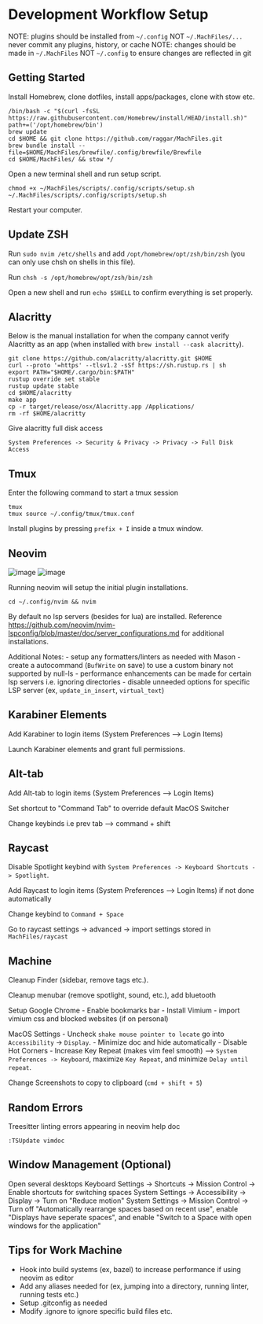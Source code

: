 # Development Workflow Setup

NOTE: plugins should be installed from `~/.config` NOT `~/.MachFiles/...` never commit any plugins, history, or cache
NOTE: changes should be made in `~/.MachFiles` NOT `~/.config` to ensure changes are reflected in git

## Getting Started

Install Homebrew, clone dotfiles, install apps/packages, clone with stow etc.
```
/bin/bash -c "$(curl -fsSL https://raw.githubusercontent.com/Homebrew/install/HEAD/install.sh)"
path+=('/opt/homebrew/bin')
brew update
cd $HOME && git clone https://github.com/raggar/MachFiles.git
brew bundle install --file=$HOME/MachFiles/brewfile/.config/brewfile/Brewfile
cd $HOME/MachFiles/ && stow */
```

Open a new terminal shell and run setup script.

```
chmod +x ~/MachFiles/scripts/.config/scripts/setup.sh
~/.MachFiles/scripts/.config/scripts/setup.sh
```

Restart your computer.

## Update ZSH

Run `sudo nvim /etc/shells` and add `/opt/homebrew/opt/zsh/bin/zsh` (you can only use chsh on shells in this file).

Run `chsh -s /opt/homebrew/opt/zsh/bin/zsh` 

Open a new shell and run `echo $SHELL` to confirm everything is set properly.

## Alacritty

Below is the manual installation for when the company cannot verify Alacritty as an app (when installed with `brew install --cask alacritty`).

```
git clone https://github.com/alacritty/alacritty.git $HOME
curl --proto '=https' --tlsv1.2 -sSf https://sh.rustup.rs | sh
export PATH="$HOME/.cargo/bin:$PATH"
rustup override set stable
rustup update stable
cd $HOME/alacritty
make app
cp -r target/release/osx/Alacritty.app /Applications/
rm -rf $HOME/alacritty
```

Give alacritty full disk access

```
System Preferences -> Security & Privacy -> Privacy -> Full Disk Access
```

## Tmux

Enter the following command to start a tmux session

```
tmux
tmux source ~/.config/tmux/tmux.conf
```

Install plugins by pressing `prefix + I` inside a tmux window.

## Neovim

![image](https://user-images.githubusercontent.com/35639417/147967100-96f9dd12-26f3-4e13-9d40-e05f9a174e66.png)
![image](https://user-images.githubusercontent.com/35639417/147967067-f6d91fe5-7668-4227-a54b-a498630a833d.png)

Running neovim will setup the initial plugin installations.

```
cd ~/.config/nvim && nvim
```

By default no lsp servers (besides for lua) are installed. Reference https://github.com/neovim/nvim-lspconfig/blob/master/doc/server_configurations.md for 
additional installations.

Additional Notes:
    - setup any formatters/linters as needed with Mason
        - create a autocommand (`BufWrite` on save) to use a custom binary not supported by null-ls
    - performance enhancements can be made for certain lsp servers i.e. ignoring directories 
        - disable unneeded options for specific LSP server (ex, `update_in_insert`, `virtual_text`)

## Karabiner Elements

Add Karabiner to login items (System Preferences --> Login Items)

Launch Karabiner elements and grant full permissions.

## Alt-tab

Add Alt-tab to login items (System Preferences --> Login Items)

Set shortcut to "Command Tab" to override default MacOS Switcher

Change keybinds i.e prev tab --> command + shift   

## Raycast

Disable Spotlight keybind with `System Preferences -> Keyboard Shortcuts -> Spotlight`.

Add Raycast to login items (System Preferences --> Login Items) if not done automatically

Change keybind to `Command + Space`

Go to raycast settings -> advanced -> import settings stored in `MachFiles/raycast`

## Machine

Cleanup Finder (sidebar, remove tags etc.).

Cleanup menubar (remove spotlight, sound, etc.), add bluetooth

Setup Google Chrome
    - Enable bookmarks bar
    - Install Vimium
        - import vimium css and blocked websites (if on personal)

MacOS Settings
    - Uncheck `shake mouse pointer to locate` go into `Accessibility` -> `Display`.
    - Minimize doc and hide automatically
    - Disable Hot Corners
    - Increase Key Repeat (makes vim feel smooth) --> `System Preferences -> Keyboard`, maximize `Key Repeat`, and minimize `Delay until repeat`.

Change Screenshots to copy to clipboard (`cmd + shift + 5`)

## Random Errors 

Treesitter linting errors appearing in neovim help doc

```
:TSUpdate vimdoc
```

## Window Management (Optional)

Open several desktops
Keyboard Settings -> Shortcuts -> Mission Control -> Enable shortcuts for switching spaces
System Settings -> Accessibility -> Display -> Turn on "Reduce motion"
System Settings -> Mission Control -> Turn off "Automatically rearrange spaces based on recent use", enable "Displays have seperate spaces", and enable "Switch to a Space with open windows for the application"

## **Tips for Work Machine**
- Hook into build systems (ex, bazel) to increase performance if using neovim as editor
- Add any aliases needed for (ex, jumping into a directory, running linter, running tests etc.)
- Setup .gitconfig as needed
- Modify .ignore to ignore specific build files etc.

